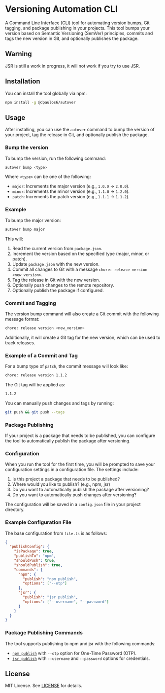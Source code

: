 # Versioning Automation CLI

A Command Line Interface (CLI) tool for automating version bumps, Git tagging, and package publishing in your projects. This tool bumps your version based on Semantic Versioning (SemVer) principles, commits and tags the new version in Git, and optionally publishes the package.

## Warning

JSR is still a work in progress, it will not work if you try to use JSR.

## Installation

You can install the tool globally via npm:

```bash
npm install -g @dpaulos6/autover
```

## Usage

After installing, you can use the `autover` command to bump the version of your project, tag the release in Git, and optionally publish the package.

### Bump the version

To bump the version, run the following command:

```bash
autover bump <type>
```

Where `<type>` can be one of the following:

- `major`: Increments the major version (e.g., `1.0.0` → `2.0.0`).
- `minor`: Increments the minor version (e.g., `1.1.0` → `1.2.0`).
- `patch`: Increments the patch version (e.g., `1.1.1` → `1.1.2`).

### Example

To bump the major version:

```bash
autover bump major
```

This will:

1. Read the current version from `package.json`.
2. Increment the version based on the specified type (major, minor, or patch).
3. Update `package.json` with the new version.
4. Commit all changes to Git with a message `chore: release version <new_version>`.
5. Tag the release in Git with the new version.
6. Optionally push changes to the remote repository.
7. Optionally publish the package if configured.

### Commit and Tagging

The version bump command will also create a Git commit with the following message format:

```bash
chore: release version <new_version>
```

Additionally, it will create a Git tag for the new version, which can be used to track releases.

### Example of a Commit and Tag

For a bump type of `patch`, the commit message will look like:

```bash
chore: release version 1.1.2
```

The Git tag will be applied as:

```bash
1.1.2
```

You can manually push changes and tags by running:

```bash
git push && git push --tags
```

### Package Publishing

If your project is a package that needs to be published, you can configure the tool to automatically publish the package after versioning.

### Configuration

When you run the tool for the first time, you will be prompted to save your configuration settings in a configuration file. The settings include:

1. Is this project a package that needs to be published?
2. Where would you like to publish? (e.g., npm, jsr)
3. Do you want to automatically publish the package after versioning?
4. Do you want to automatically push changes after versioning?

The configuration will be saved in a `config.json` file in your project directory.

### Example Configuration File

The base configuration from `file.ts` is as follows:

```json
{
  "publishConfig": {
    "isPackage": true,
    "publishTo": "npm",
    "shouldPush": true,
    "shouldPublish": true,
    "commands": {
      "npm": {
        "publish": "npm publish",
        "options": ["--otp"]
      },
      "jsr": {
        "publish": "jsr publish",
        "options": ["--username", "--password"]
      }
    }
  }
}
```

### Package Publishing Commands

The tool supports publishing to npm and jsr with the following commands:

- [`npm publish`](command:_github.copilot.openSymbolFromReferences?%5B%7B%22%24mid%22%3A1%2C%22fsPath%22%3A%22c%3A%5C%5Ccoding%5C%5Cautover%5C%5Csrc%5C%5Cutils%5C%5Cfile.ts%22%2C%22_sep%22%3A1%2C%22external%22%3A%22file%3A%2F%2F%2Fc%253A%2Fcoding%2Fautover%2Fsrc%2Futils%2Ffile.ts%22%2C%22path%22%3A%22%2Fc%3A%2Fcoding%2Fautover%2Fsrc%2Futils%2Ffile.ts%22%2C%22scheme%22%3A%22file%22%7D%2C%7B%22line%22%3A67%2C%22character%22%3A10%7D%5D "src/utils/file.ts") with `--otp` option for One-Time Password (OTP).
- [`jsr publish`](command:_github.copilot.openSymbolFromReferences?%5B%7B%22%24mid%22%3A1%2C%22fsPath%22%3A%22c%3A%5C%5Ccoding%5C%5Cautover%5C%5Csrc%5C%5Cutils%5C%5Cfile.ts%22%2C%22_sep%22%3A1%2C%22external%22%3A%22file%3A%2F%2F%2Fc%253A%2Fcoding%2Fautover%2Fsrc%2Futils%2Ffile.ts%22%2C%22path%22%3A%22%2Fc%3A%2Fcoding%2Fautover%2Fsrc%2Futils%2Ffile.ts%22%2C%22scheme%22%3A%22file%22%7D%2C%7B%22line%22%3A67%2C%22character%22%3A10%7D%5D "src/utils/file.ts") with `--username` and `--password` options for credentials.

## License

MIT License. See [LICENSE](../LICENSE) for details.
